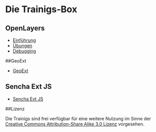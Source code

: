 # Die Trainigs-Box 

## OpenLayers
* [Einführung](openlayers/einfuehrung.md)
* [Übungen](openlayers/uebungen.md)
* [Debugging](openlayers/debugging.md)

##GeoExt
* [GeoExt](geoext/einfuehrung.md)

## Sencha Ext JS
* [Sencha Ext JS](extjs/einfuehrung.md)

##Lizenz

Die Trainigs sind frei verfügbar für eine weitere Nutzung im Sinne der [Creative
Commons Attribution-Share Alike 3.0
Lizenz](https://creativecommons.org/licenses/by-sa/3.0/de/deed.de) vorgesehen. 


